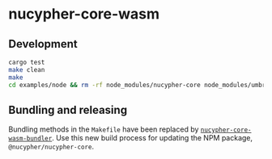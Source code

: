 # nucypher-core-wasm

## Development

```bash
cargo test
make clean 
make 
cd examples/node && rm -rf node_modules/nucypher-core node_modules/umbral-pre && yarn install --check-files && yarn test
```

## Bundling and releasing

Bundling methods in the `Makefile` have been replaced by [`nucypher-core-wasm-bundler`](../nucypher-core-wasm-bundler/README.md). Use this new build process for updating the NPM package, `@nucypher/nucypher-core`. 
